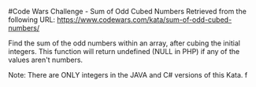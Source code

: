 #Code Wars Challenge - Sum of Odd Cubed Numbers
Retrieved from the following URL: https://www.codewars.com/kata/sum-of-odd-cubed-numbers/

Find the sum of the odd numbers within an array, after cubing the initial integers. This function will return undefined (NULL in PHP) if any of the values aren't numbers.

Note: There are ONLY integers in the JAVA and C# versions of this Kata.
f